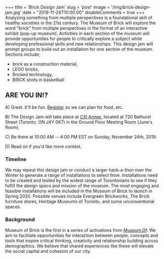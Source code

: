 +++
title = 'Brick Design Jam'
slug = 'post'
image = '/img/brick-design-jam.jpg'
date = "2019-11-24T10:00:00"
disableComments = true
+++
Analyzing something from multiple perspectives is a foundational skill of healthy societies in the 21st century. The Museum of Brick will explore the word "brick" from multiple perspectives in the format of an interactive exhibit (pop-up museum). Activities in each section of the museum will provide opportunities for people to critically explore a subject while developing professional skills and new relationships.
This design jam will prompt groups to build out an installation for one section of the museum. 
Sections include;

* brick as a construction material,
* LEGO bricks,
* Bricked technology,
* BRICK shots in basketball

## ARE YOU IN!?

A) Great. It'll be fun. [Register](https://www.eventbrite.ca/e/museum-of-brick-design-jam-registration-80228069315) so we can plan for food, etc.

B) The Design Jam will take place at [CSI Annex](https://socialinnovation.org/location/csi-annex/), located at 720 Bathurst Street (Toronto, ON J4Y 0K7) in the Ground Floor Meeting Room (June's Room).

C) Be there at 10:00 AM -- 4:00 PM EST on Sunday, November 24th, 2019.

D) Read on if you'd like more context.

### Timeline
We may repeat this design jam or conduct a larger hack-a-thon over the Winter to generate a range of installations to select from. Installations need to be created and tested by the widest range of Torontonians to see if they fulfill the design specs and mission of the museum. The most engaging and feasible installations will be included in the Museum of Brick to launch in Spring 2020. Possible venues include Evergreen Brickworks, The Brick furniture stores, Heritage Museums of Toronto, and some unconventional spaces.

### Background
Museum of Brick is the first in a series of activations from [Museum.Of](https://museum.of). We aim to facilitate opportunities for interaction between people, concepts and tools that inspire critical thinking, creativity and relationship building across demographics. We believe that shared experiences like these will elevate the social capital and cohesion of our city.
